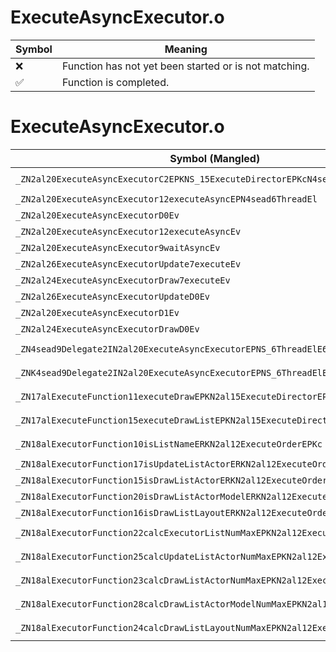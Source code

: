 # ExecuteAsyncExecutor.o
| Symbol | Meaning 
| ------------- | ------------- 
| :x: | Function has not yet been started or is not matching. 
| :white_check_mark: | Function is completed. 


# ExecuteAsyncExecutor.o
| Symbol (Mangled) | Symbol (Demangled) | Decompiled? |
| ------------- |  ------------- | ------------- |
| `_ZN2al20ExecuteAsyncExecutorC2EPKNS_15ExecuteDirectorEPKcN4sead6CoreIdE` | `al::ExecuteAsyncExecutor::ExecuteAsyncExecutor(al::ExecuteDirector const*,char const*,sead::CoreId)` | :white_check_mark: |
| `_ZN2al20ExecuteAsyncExecutor12executeAsyncEPN4sead6ThreadEl` | `al::ExecuteAsyncExecutor::executeAsync(sead::Thread *,long)` | :white_check_mark: |
| `_ZN2al20ExecuteAsyncExecutorD0Ev` | `al::ExecuteAsyncExecutor::~ExecuteAsyncExecutor()` | :white_check_mark: |
| `_ZN2al20ExecuteAsyncExecutor12executeAsyncEv` | `al::ExecuteAsyncExecutor::executeAsync(void)` | :white_check_mark: |
| `_ZN2al20ExecuteAsyncExecutor9waitAsyncEv` | `al::ExecuteAsyncExecutor::waitAsync(void)` | :white_check_mark: |
| `_ZN2al26ExecuteAsyncExecutorUpdate7executeEv` | `al::ExecuteAsyncExecutorUpdate::execute(void)` | :white_check_mark: |
| `_ZN2al24ExecuteAsyncExecutorDraw7executeEv` | `al::ExecuteAsyncExecutorDraw::execute(void)` | :white_check_mark: |
| `_ZN2al26ExecuteAsyncExecutorUpdateD0Ev` | `al::ExecuteAsyncExecutorUpdate::~ExecuteAsyncExecutorUpdate()` | :white_check_mark: |
| `_ZN2al20ExecuteAsyncExecutorD1Ev` | `al::ExecuteAsyncExecutor::~ExecuteAsyncExecutor()` | :white_check_mark: |
| `_ZN2al24ExecuteAsyncExecutorDrawD0Ev` | `al::ExecuteAsyncExecutorDraw::~ExecuteAsyncExecutorDraw()` | :white_check_mark: |
| `_ZN4sead9Delegate2IN2al20ExecuteAsyncExecutorEPNS_6ThreadElE6invokeES4_l` | `sead::Delegate2<al::ExecuteAsyncExecutor,sead::Thread *,long>::invoke(sead::Thread *,long)` | :white_check_mark: |
| `_ZNK4sead9Delegate2IN2al20ExecuteAsyncExecutorEPNS_6ThreadElE5cloneEPNS_4HeapE` | `sead::Delegate2<al::ExecuteAsyncExecutor,sead::Thread *,long>::clone(sead::Heap *)const` | :white_check_mark: |
| `_ZN17alExecuteFunction11executeDrawEPKN2al15ExecuteDirectorEPKc` | `alExecuteFunction::executeDraw(al::ExecuteDirector const*,char const*)` | :white_check_mark: |
| `_ZN17alExecuteFunction15executeDrawListEPKN2al15ExecuteDirectorEPKcS5_` | `alExecuteFunction::executeDrawList(al::ExecuteDirector const*,char const*,char const*)` | :white_check_mark: |
| `_ZN18alExecutorFunction10isListNameERKN2al12ExecuteOrderEPKc` | `alExecutorFunction::isListName(al::ExecuteOrder const&,char const*)` | :white_check_mark: |
| `_ZN18alExecutorFunction17isUpdateListActorERKN2al12ExecuteOrderE` | `alExecutorFunction::isUpdateListActor(al::ExecuteOrder const&)` | :white_check_mark: |
| `_ZN18alExecutorFunction15isDrawListActorERKN2al12ExecuteOrderE` | `alExecutorFunction::isDrawListActor(al::ExecuteOrder const&)` | :white_check_mark: |
| `_ZN18alExecutorFunction20isDrawListActorModelERKN2al12ExecuteOrderE` | `alExecutorFunction::isDrawListActorModel(al::ExecuteOrder const&)` | :white_check_mark: |
| `_ZN18alExecutorFunction16isDrawListLayoutERKN2al12ExecuteOrderE` | `alExecutorFunction::isDrawListLayout(al::ExecuteOrder const&)` | :white_check_mark: |
| `_ZN18alExecutorFunction22calcExecutorListNumMaxEPKN2al12ExecuteOrderEiPKc` | `alExecutorFunction::calcExecutorListNumMax(al::ExecuteOrder const*,int,char const*)` | :white_check_mark: |
| `_ZN18alExecutorFunction25calcUpdateListActorNumMaxEPKN2al12ExecuteOrderEi` | `alExecutorFunction::calcUpdateListActorNumMax(al::ExecuteOrder const*,int)` | :white_check_mark: |
| `_ZN18alExecutorFunction23calcDrawListActorNumMaxEPKN2al12ExecuteOrderEi` | `alExecutorFunction::calcDrawListActorNumMax(al::ExecuteOrder const*,int)` | :white_check_mark: |
| `_ZN18alExecutorFunction28calcDrawListActorModelNumMaxEPKN2al12ExecuteOrderEi` | `alExecutorFunction::calcDrawListActorModelNumMax(al::ExecuteOrder const*,int)` | :white_check_mark: |
| `_ZN18alExecutorFunction24calcDrawListLayoutNumMaxEPKN2al12ExecuteOrderEi` | `alExecutorFunction::calcDrawListLayoutNumMax(al::ExecuteOrder const*,int)` | :white_check_mark: |
